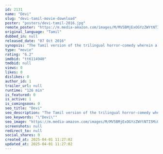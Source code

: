```yaml
---
id: 2131
name: "Devi"
slug: "devi-tamil-movie-download"
poster: "posters/devi-tamil-2016.jpg"
remote_poster: "https://m.media-amazon.com/images/M/MV5BMjExOGYzZWYtNTI5Mi00Mzc4LTkyMjctYjJhMWE0MGZhZWYzXkEyXkFqcGdeQXVyMTEzNzg0Mjkx._V1_SX300.jpg"
original_language: "Tamil"
dubbed_in: null
released_date: "07 Oct 2016"
synopsis: "The Tamil version of the trilingual horror-comedy wherein a husband finds out his wife is possessed. Also simultaneously made in Hindi as Tutak Tutak Tutiya (2016) and in Telugu as Abhinetri (2016)"
type: "movie"
rating: "6.2"
imdbid: "tt6114940"
tmdbid: null
views: 0
likes: 0
dislikes: 0
author_id: 1
trailer_url: null
runtime: "126 min"
is_featured: 0
is_active: 1
is_comingsoon: 0
seo_title: "Devi"
seo_description: "The Tamil version of the trilingual horror-comedy wherein a husband finds out his wife is possessed. Also simultaneously made in Hindi as Tutak Tutak Tutiya (2016) and in Telugu as Abhinetri (2016)"
seo_keywords: "\"Devi\""
seo_image: "https://m.media-amazon.com/images/M/MV5BMjExOGYzZWYtNTI5Mi00Mzc4LTkyMjctYjJhMWE0MGZhZWYzXkEyXkFqcGdeQXVyMTEzNzg0Mjkx._V1_SX300.jpg"
screenshots: null
redirect_to: null
social_shares: 0
created_at: 2025-04-01 11:27:02
updated_at: 2025-04-01 11:27:02
---
```


